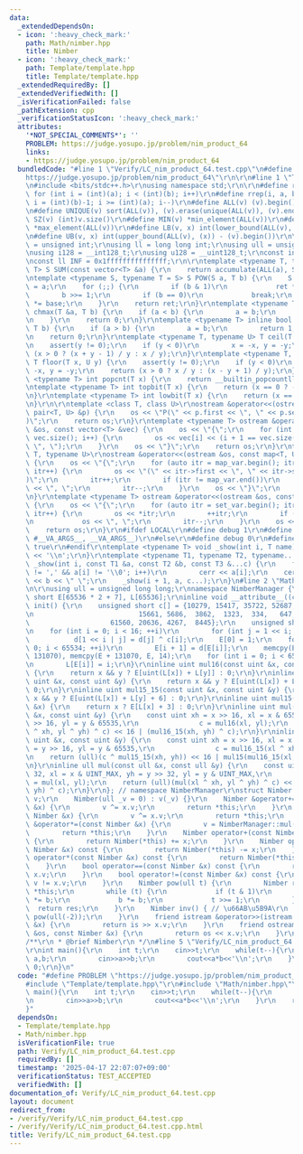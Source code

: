 ```yaml
---
data:
  _extendedDependsOn:
  - icon: ':heavy_check_mark:'
    path: Math/nimber.hpp
    title: Nimber
  - icon: ':heavy_check_mark:'
    path: Template/template.hpp
    title: Template/template.hpp
  _extendedRequiredBy: []
  _extendedVerifiedWith: []
  _isVerificationFailed: false
  _pathExtension: cpp
  _verificationStatusIcon: ':heavy_check_mark:'
  attributes:
    '*NOT_SPECIAL_COMMENTS*': ''
    PROBLEM: https://judge.yosupo.jp/problem/nim_product_64
    links:
    - https://judge.yosupo.jp/problem/nim_product_64
  bundledCode: "#line 1 \"Verify/LC_nim_product_64.test.cpp\"\n#define PROBLEM \"\
    https://judge.yosupo.jp/problem/nim_product_64\"\r\n\r\n#line 1 \"Template/template.hpp\"\
    \n#include <bits/stdc++.h>\r\nusing namespace std;\r\n\r\n#define rep(i, a, b)\
    \ for (int i = (int)(a); i < (int)(b); i++)\r\n#define rrep(i, a, b) for (int\
    \ i = (int)(b)-1; i >= (int)(a); i--)\r\n#define ALL(v) (v).begin(), (v).end()\r\
    \n#define UNIQUE(v) sort(ALL(v)), (v).erase(unique(ALL(v)), (v).end())\r\n#define\
    \ SZ(v) (int)v.size()\r\n#define MIN(v) *min_element(ALL(v))\r\n#define MAX(v)\
    \ *max_element(ALL(v))\r\n#define LB(v, x) int(lower_bound(ALL(v), (x)) - (v).begin())\r\
    \n#define UB(v, x) int(upper_bound(ALL(v), (x)) - (v).begin())\r\n\r\nusing uint\
    \ = unsigned int;\r\nusing ll = long long int;\r\nusing ull = unsigned long long;\r\
    \nusing i128 = __int128_t;\r\nusing u128 = __uint128_t;\r\nconst int inf = 0x3fffffff;\r\
    \nconst ll INF = 0x1fffffffffffffff;\r\n\r\ntemplate <typename T, typename S =\
    \ T> S SUM(const vector<T> &a) {\r\n    return accumulate(ALL(a), S(0));\r\n}\r\
    \ntemplate <typename S, typename T = S> S POW(S a, T b) {\r\n    S ret = 1, base\
    \ = a;\r\n    for (;;) {\r\n        if (b & 1)\r\n            ret *= base;\r\n\
    \        b >>= 1;\r\n        if (b == 0)\r\n            break;\r\n        base\
    \ *= base;\r\n    }\r\n    return ret;\r\n}\r\ntemplate <typename T> inline bool\
    \ chmax(T &a, T b) {\r\n    if (a < b) {\r\n        a = b;\r\n        return 1;\r\
    \n    }\r\n    return 0;\r\n}\r\ntemplate <typename T> inline bool chmin(T &a,\
    \ T b) {\r\n    if (a > b) {\r\n        a = b;\r\n        return 1;\r\n    }\r\
    \n    return 0;\r\n}\r\ntemplate <typename T, typename U> T ceil(T x, U y) {\r\
    \n    assert(y != 0);\r\n    if (y < 0)\r\n        x = -x, y = -y;\r\n    return\
    \ (x > 0 ? (x + y - 1) / y : x / y);\r\n}\r\ntemplate <typename T, typename U>\
    \ T floor(T x, U y) {\r\n    assert(y != 0);\r\n    if (y < 0)\r\n        x =\
    \ -x, y = -y;\r\n    return (x > 0 ? x / y : (x - y + 1) / y);\r\n}\r\ntemplate\
    \ <typename T> int popcnt(T x) {\r\n    return __builtin_popcountll(x);\r\n}\r\
    \ntemplate <typename T> int topbit(T x) {\r\n    return (x == 0 ? -1 : 63 - __builtin_clzll(x));\r\
    \n}\r\ntemplate <typename T> int lowbit(T x) {\r\n    return (x == 0 ? -1 : __builtin_ctzll(x));\r\
    \n}\r\n\r\ntemplate <class T, class U>\r\nostream &operator<<(ostream &os, const\
    \ pair<T, U> &p) {\r\n    os << \"P(\" << p.first << \", \" << p.second << \"\
    )\";\r\n    return os;\r\n}\r\ntemplate <typename T> ostream &operator<<(ostream\
    \ &os, const vector<T> &vec) {\r\n    os << \"{\";\r\n    for (int i = 0; i <\
    \ vec.size(); i++) {\r\n        os << vec[i] << (i + 1 == vec.size() ? \"\" :\
    \ \", \");\r\n    }\r\n    os << \"}\";\r\n    return os;\r\n}\r\ntemplate <typename\
    \ T, typename U>\r\nostream &operator<<(ostream &os, const map<T, U> &map_var)\
    \ {\r\n    os << \"{\";\r\n    for (auto itr = map_var.begin(); itr != map_var.end();\
    \ itr++) {\r\n        os << \"(\" << itr->first << \", \" << itr->second << \"\
    )\";\r\n        itr++;\r\n        if (itr != map_var.end())\r\n            os\
    \ << \", \";\r\n        itr--;\r\n    }\r\n    os << \"}\";\r\n    return os;\r\
    \n}\r\ntemplate <typename T> ostream &operator<<(ostream &os, const set<T> &set_var)\
    \ {\r\n    os << \"{\";\r\n    for (auto itr = set_var.begin(); itr != set_var.end();\
    \ itr++) {\r\n        os << *itr;\r\n        ++itr;\r\n        if (itr != set_var.end())\r\
    \n            os << \", \";\r\n        itr--;\r\n    }\r\n    os << \"}\";\r\n\
    \    return os;\r\n}\r\n#ifdef LOCAL\r\n#define debug 1\r\n#define show(...) _show(0,\
    \ #__VA_ARGS__, __VA_ARGS__)\r\n#else\r\n#define debug 0\r\n#define show(...)\
    \ true\r\n#endif\r\ntemplate <typename T> void _show(int i, T name) {\r\n    cerr\
    \ << '\\n';\r\n}\r\ntemplate <typename T1, typename T2, typename... T3>\r\nvoid\
    \ _show(int i, const T1 &a, const T2 &b, const T3 &...c) {\r\n    for (; a[i]\
    \ != ',' && a[i] != '\\0'; i++)\r\n        cerr << a[i];\r\n    cerr << \":\"\
    \ << b << \" \";\r\n    _show(i + 1, a, c...);\r\n}\n#line 2 \"Math/nimber.hpp\"\
    \n\r\nusing ull = unsigned long long;\r\nnamespace NimberManager {\r\nunsigned\
    \ short E[65536 * 2 + 7], L[65536];\r\ninline void __attribute__((constructor))\
    \ init() {\r\n    unsigned short c[] = {10279, 15417, 35722, 52687, 44124, 62628,\r\
    \n                          15661, 5686,  3862,  1323,  334,   647,\r\n      \
    \                    61560, 20636, 4267,  8445};\r\n    unsigned short d[65536];\r\
    \n    for (int i = 0; i < 16; ++i)\r\n        for (int j = 1 << i; j--;)\r\n \
    \           d[1 << i | j] = d[j] ^ c[i];\r\n    E[0] = 1;\r\n    for (int i =\
    \ 0; i < 65534; ++i)\r\n        E[i + 1] = d[E[i]];\r\n    memcpy(E + 65535, E,\
    \ 131070), memcpy(E + 131070, E, 14);\r\n    for (int i = 0; i < 65535; ++i)\r\
    \n        L[E[i]] = i;\r\n}\r\ninline uint mul16(const uint &x, const uint &y)\
    \ {\r\n    return x && y ? E[uint(L[x]) + L[y]] : 0;\r\n}\r\ninline uint mul16_15(const\
    \ uint &x, const uint &y) {\r\n    return x && y ? E[uint(L[x]) + L[y] + 3] :\
    \ 0;\r\n}\r\ninline uint mul15_15(const uint &x, const uint &y) {\r\n    return\
    \ x && y ? E[uint(L[x]) + L[y] + 6] : 0;\r\n}\r\ninline uint mul15(const uint\
    \ &x) {\r\n    return x ? E[L[x] + 3] : 0;\r\n}\r\ninline uint mul(const uint\
    \ &x, const uint &y) {\r\n    const uint xh = x >> 16, xl = x & 65535, yh = y\
    \ >> 16, yl = y & 65535,\r\n               c = mul16(xl, yl);\r\n    return (ull)(mul16(xl\
    \ ^ xh, yl ^ yh) ^ c) << 16 | (mul16_15(xh, yh) ^ c);\r\n}\r\ninline uint mul32_31(const\
    \ uint &x, const uint &y) {\r\n    const uint xh = x >> 16, xl = x & 65535, yh\
    \ = y >> 16, yl = y & 65535,\r\n               c = mul16_15(xl ^ xh, yl ^ yh);\r\
    \n    return (ull)(c ^ mul15_15(xh, yh)) << 16 | mul15(mul16_15(xl, yl) ^ c);\r\
    \n}\r\ninline ull mul(const ull &x, const ull &y) {\r\n    const uint xh = x >>\
    \ 32, xl = x & UINT_MAX, yh = y >> 32, yl = y & UINT_MAX,\r\n               c\
    \ = mul(xl, yl);\r\n    return (ull)(mul(xl ^ xh, yl ^ yh) ^ c) << 32 | (mul32_31(xh,\
    \ yh) ^ c);\r\n}\r\n}; // namespace NimberManager\r\nstruct Nimber {\r\n    ull\
    \ v;\r\n    Nimber(ull _v = 0) : v(_v) {}\r\n    Nimber &operator+=(const Nimber\
    \ &x) {\r\n        v ^= x.v;\r\n        return *this;\r\n    }\r\n    Nimber &operator-=(const\
    \ Nimber &x) {\r\n        v ^= x.v;\r\n        return *this;\r\n    }\r\n    Nimber\
    \ &operator*=(const Nimber &x) {\r\n        v = NimberManager::mul(v, x.v);\r\n\
    \        return *this;\r\n    }\r\n    Nimber operator+(const Nimber &x) const\
    \ {\r\n        return Nimber(*this) += x;\r\n    }\r\n    Nimber operator-(const\
    \ Nimber &x) const {\r\n        return Nimber(*this) -= x;\r\n    }\r\n    Nimber\
    \ operator*(const Nimber &x) const {\r\n        return Nimber(*this) *= x;\r\n\
    \    }\r\n    bool operator==(const Nimber &x) const {\r\n        return v ==\
    \ x.v;\r\n    }\r\n    bool operator!=(const Nimber &x) const {\r\n        return\
    \ v != x.v;\r\n    }\r\n    Nimber pow(ull t) {\r\n        Nimber res = 1, b =\
    \ *this;\r\n        while (t) {\r\n            if (t & 1)\r\n                res\
    \ *= b;\r\n            b *= b;\r\n            t >>= 1;\r\n        }\r\n      \
    \  return res;\r\n    }\r\n    Nimber inv() { // \u66AB\u5B9A\r\n        return\
    \ pow(ull(-2));\r\n    }\r\n    friend istream &operator>>(istream &is, Nimber\
    \ &x) {\r\n        return is >> x.v;\r\n    }\r\n    friend ostream &operator<<(ostream\
    \ &os, const Nimber &x) {\r\n        return os << x.v;\r\n    }\r\n};\r\n\r\n\
    /**\r\n * @brief Nimber\r\n */\n#line 5 \"Verify/LC_nim_product_64.test.cpp\"\n\
    \r\nint main(){\r\n    int t;\r\n    cin>>t;\r\n    while(t--){\r\n        Nimber\
    \ a,b;\r\n        cin>>a>>b;\r\n        cout<<a*b<<'\\n';\r\n    }\r\n    return\
    \ 0;\r\n}\n"
  code: "#define PROBLEM \"https://judge.yosupo.jp/problem/nim_product_64\"\r\n\r\n\
    #include \"Template/template.hpp\"\r\n#include \"Math/nimber.hpp\"\r\n\r\nint\
    \ main(){\r\n    int t;\r\n    cin>>t;\r\n    while(t--){\r\n        Nimber a,b;\r\
    \n        cin>>a>>b;\r\n        cout<<a*b<<'\\n';\r\n    }\r\n    return 0;\r\n\
    }"
  dependsOn:
  - Template/template.hpp
  - Math/nimber.hpp
  isVerificationFile: true
  path: Verify/LC_nim_product_64.test.cpp
  requiredBy: []
  timestamp: '2025-04-17 22:07:07+09:00'
  verificationStatus: TEST_ACCEPTED
  verifiedWith: []
documentation_of: Verify/LC_nim_product_64.test.cpp
layout: document
redirect_from:
- /verify/Verify/LC_nim_product_64.test.cpp
- /verify/Verify/LC_nim_product_64.test.cpp.html
title: Verify/LC_nim_product_64.test.cpp
---
```

